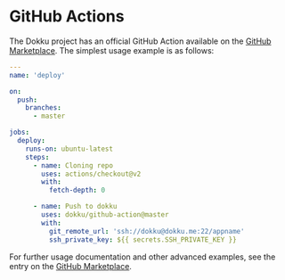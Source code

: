 # GitHub Actions

The Dokku project has an official GitHub Action available on the [GitHub Marketplace](https://github.com/marketplace/actions/dokku). The simplest usage example is as follows:

```yaml
---
name: 'deploy'

on:
  push:
    branches:
      - master

jobs:
  deploy:
    runs-on: ubuntu-latest
    steps:
      - name: Cloning repo
        uses: actions/checkout@v2
        with:
          fetch-depth: 0

      - name: Push to dokku
        uses: dokku/github-action@master
        with:
          git_remote_url: 'ssh://dokku@dokku.me:22/appname'
          ssh_private_key: ${{ secrets.SSH_PRIVATE_KEY }}
```


For further usage documentation and other advanced examples, see the entry on the [GitHub Marketplace](https://github.com/marketplace/actions/dokku).
